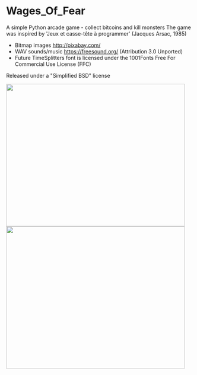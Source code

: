 # Wages_Of_Fear
A simple Python arcade game - collect bitcoins and kill monsters
The game was inspired by 'Jeux et casse-tête à programmer' (Jacques Arsac, 1985)

* Bitmap images http://pixabay.com/
* WAV sounds/music https://freesound.org/ (Attribution 3.0 Unported)
* Future TimeSplitters font is licensed under the 1001Fonts Free For Commercial Use License (FFC)

Released under a "Simplified BSD" license

<img src="https://cpw6cw.db.files.1drv.com/y4mQKO7o1Jxgxg9GBTIKnHctAS_ZhFcBBtg4vf57Oq2E70_os6FcYhQAi4FhFyQ1hXxNkNOTBtmdtz1LLORqM0MB4u8EzOrAoHfCxJwv2PYVxfYpGkyFUdB4Cs0GTKU-n_wykHAw-XJFxJxhuL7toZZxQGB1Ct5YEz1nXHuahefQsXsZuO_E421886RZht73Euf0jNzaXlBpY5R2S2Qe03HZA?width=481&height=384&cropmode=none" width="481" height="384" />
<img src="https://cpws5q.db.files.1drv.com/y4mmNj81jPCWd4riIjnLLean7XHRmFVVlDEIn9uliPBVeeByqiYWIb4ISN4rZAtI5mnqZ4dMOpZWICze5Y430709ogASzKAMVUOh7R5WGhcHRAuCygAVtgetd-KuQDLHb3LpM1ClN1uI4DaCiJYAnlCZPhaEBEDL5fqDKVuPijccrthe3l0mPdR7sFlri6BsyW0gmtE3p3Gfd_dLl3GwYC5NQ?width=481&height=384&cropmode=none" width="481" height="384" />
